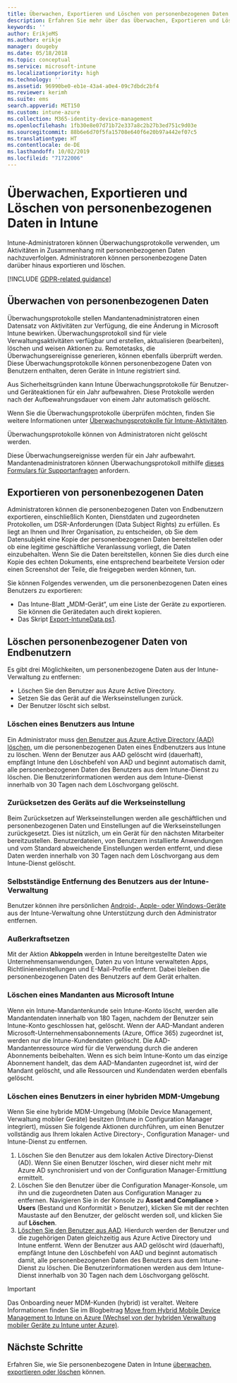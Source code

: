 ```yaml
---
title: Überwachen, Exportieren und Löschen von personenbezogenen Daten
description: Erfahren Sie mehr über das Überwachen, Exportieren und Löschen von personenbezogenen Daten.
keywords: ''
author: ErikjeMS
ms.author: erikje
manager: dougeby
ms.date: 05/18/2018
ms.topic: conceptual
ms.service: microsoft-intune
ms.localizationpriority: high
ms.technology: ''
ms.assetid: 96990be0-eb1e-43a4-a0e4-09c7dbdc2bf4
ms.reviewer: kerimh
ms.suite: ems
search.appverid: MET150
ms.custom: intune-azure
ms.collection: M365-identity-device-management
ms.openlocfilehash: 1fb30e8e07d71b72e337a8c2b27b3ed751c9d03e
ms.sourcegitcommit: 88b6e6d70f5fa15708e640f6e20b97a442ef07c5
ms.translationtype: HT
ms.contentlocale: de-DE
ms.lasthandoff: 10/02/2019
ms.locfileid: "71722006"
---
```

# <a name="audit-export-or-delete-personal-data-in-intune"></a>Überwachen, Exportieren und Löschen von personenbezogenen Daten in Intune

Intune-Administratoren können Überwachungsprotokolle verwenden, um Aktivitäten in Zusammenhang mit personenbezogenen Daten nachzuverfolgen. Administratoren können personenbezogene Daten darüber hinaus exportieren und löschen.

[!INCLUDE [GDPR-related guidance](../includes/gdpr-intro-sentence.md)]

## <a name="audit-personal-data"></a>Überwachen von personenbezogenen Daten

Überwachungsprotokolle stellen Mandantenadministratoren einen Datensatz von Aktivitäten zur Verfügung, die eine Änderung in Microsoft Intune bewirken. Überwachungsprotokoll sind für viele Verwaltungsaktivitäten verfügbar und erstellen, aktualisieren (bearbeiten), löschen und weisen Aktionen zu. Remotetasks, die Überwachungsereignisse generieren, können ebenfalls überprüft werden. Diese Überwachungsprotokolle können personenbezogene Daten von Benutzern enthalten, deren Geräte in Intune registriert sind.  

Aus Sicherheitsgründen kann Intune Überwachungsprotokolle für Benutzer- und Geräteaktionen für ein Jahr aufbewahren. Diese Protokolle werden nach der Aufbewahrungsdauer von einem Jahr automatisch gelöscht.

Wenn Sie die Überwachungsprotokolle überprüfen möchten, finden Sie weitere Informationen unter [Überwachungsprotokolle für Intune-Aktivitäten](../fundamentals/monitor-audit-logs.md). 

Überwachungsprotokolle können von Administratoren nicht gelöscht werden.

Diese Überwachungsereignisse werden für ein Jahr aufbewahrt. Mandantenadministratoren können Überwachungsprotokoll mithilfe [dieses Formulars für Supportanfragen](https://privacy.microsoft.com/en-US/privacy-questions?) anfordern.

## <a name="export-personal-data"></a>Exportieren von personenbezogenen Daten

Administratoren können die personenbezogenen Daten von Endbenutzern exportieren, einschließlich Konten, Dienstdaten und zugeordneten Protokollen, um DSR-Anforderungen (Data Subject Rights) zu erfüllen. Es liegt an Ihnen und Ihrer Organisation, zu entscheiden, ob Sie dem Datensubjekt eine Kopie der personenbezogenen Daten bereitstellen oder ob eine legitime geschäftliche Veranlassung vorliegt, die Daten einzubehalten. Wenn Sie die Daten bereitstellen, können Sie dies durch eine Kopie des echten Dokuments, eine entsprechend bearbeitete Version oder einen Screenshot der Teile, die freigegeben werden können, tun.

Sie können Folgendes verwenden, um die personenbezogenen Daten eines Benutzers zu exportieren: 
- Das Intune-Blatt „MDM-Gerät“, um eine Liste der Geräte zu exportieren. Sie können die Gerätedaten auch direkt kopieren.
- Das Skript [Export-IntuneData.ps1](https://aka.ms/intunedataexport).

## <a name="delete-end-user-personal-data"></a>Löschen personenbezogener Daten von Endbenutzern

Es gibt drei Möglichkeiten, um personenbezogene Daten aus der Intune-Verwaltung zu entfernen:
- Löschen Sie den Benutzer aus Azure Active Directory.
- Setzen Sie das Gerät auf die Werkseinstellungen zurück.
- Der Benutzer löscht sich selbst.

### <a name="delete-a-user-from-intune"></a>Löschen eines Benutzers aus Intune

Ein Administrator muss [den Benutzer aus Azure Active Directory (AAD) löschen](https://docs.microsoft.com/azure/active-directory/fundamentals/add-users-azure-active-directory#delete-a-user), um die personenbezogenen Daten eines Endbenutzers aus Intune zu löschen. Wenn der Benutzer aus AAD gelöscht wird (dauerhaft), empfängt Intune den Löschbefehl von AAD und beginnt automatisch damit, alle personenbezogenen Daten des Benutzers aus dem Intune-Dienst zu löschen. Die Benutzerinformationen werden aus dem Intune-Dienst innerhalb von 30 Tagen nach dem Löschvorgang gelöscht.

### <a name="reset-device-to-factory-settings"></a>Zurücksetzen des Geräts auf die Werkseinstellung
Beim Zurücksetzen auf Werkseinstellungen werden alle geschäftlichen und personenbezogenen Daten und Einstellungen auf die Werkseinstellungen zurückgesetzt. Dies ist nützlich, um ein Gerät für den nächsten Mitarbeiter bereitzustellen. Benutzerdateien, von Benutzern installierte Anwendungen und vom Standard abweichende Einstellungen werden entfernt, und diese Daten werden innerhalb von 30 Tagen nach dem Löschvorgang aus dem Intune-Dienst gelöscht.

### <a name="user-self-removal-from-intune-management"></a>Selbstständige Entfernung des Benutzers aus der Intune-Verwaltung
Benutzer können ihre persönlichen [Android-, Apple- oder Windows-Geräte](https://docs.microsoft.com/intune-user-help/unenroll-your-device-from-intune-android) aus der Intune-Verwaltung ohne Unterstützung durch den Administrator entfernen.   

### <a name="retire"></a>Außerkraftsetzen
Mit der Aktion **Abkoppeln** werden in Intune bereitgestellte Daten wie Unternehmensanwendungen, Daten zu von Intune verwalteten Apps, Richtlinieneinstellungen und E-Mail-Profile entfernt. Dabei bleiben die personenbezogenen Daten des Benutzers auf dem Gerät erhalten.

### <a name="delete-a-tenant-from-microsoft-intune"></a>Löschen eines Mandanten aus Microsoft Intune

Wenn ein Intune-Mandantenkunde sein Intune-Konto löscht, werden alle Mandantendaten innerhalb von 180 Tagen, nachdem der Benutzer sein Intune-Konto geschlossen hat, gelöscht. Wenn der AAD-Mandant anderen Microsoft-Unternehmensabonnements (Azure, Office 365) zugeordnet ist, werden nur die Intune-Kundendaten gelöscht. Die AAD-Mandantenressource wird für die Verwendung durch die anderen Abonnements beibehalten. Wenn es sich beim Intune-Konto um das einzige Abonnement handelt, das dem AAD-Mandanten zugeordnet ist, wird der Mandant gelöscht, und alle Ressourcen und Kundendaten werden ebenfalls gelöscht.

### <a name="delete-a-user-in-a-hybrid-mobile-device-management-mdm-environment"></a>Löschen eines Benutzers in einer hybriden MDM-Umgebung
Wenn Sie eine hybride MDM-Umgebung (Mobile Device Management, Verwaltung mobiler Geräte) besitzen (Intune in Configuration Manager integriert), müssen Sie folgende Aktionen durchführen, um einen Benutzer vollständig aus Ihrem lokalen Active Directory-, Configuration Manager- und Intune-Dienst zu entfernen.

1. Löschen Sie den Benutzer aus dem lokalen Active Directory-Dienst (AD). Wenn Sie einen Benutzer löschen, wird dieser nicht mehr mit Azure AD synchronisiert und von der Configuration Manager-Ermittlung ermittelt. 
2. Löschen Sie den Benutzer über die Configuration Manager-Konsole, um ihn und die zugeordneten Daten aus Configuration Manager zu entfernen. Navigieren Sie in der Konsole zu **Asset and Compliance** > **Users** (Bestand und Konformität > Benutzer), klicken Sie mit der rechten Maustaste auf den Benutzer, der gelöscht werden soll, und klicken Sie auf **Löschen**.
3. [Löschen Sie den Benutzer aus AAD](https://docs.microsoft.com/azure/active-directory/fundamentals/add-users-azure-active-directory#delete-a-user). Hierdurch werden der Benutzer und die zugehörigen Daten gleichzeitig aus Azure Active Directory und Intune entfernt. Wenn der Benutzer aus AAD gelöscht wird (dauerhaft), empfängt Intune den Löschbefehl von AAD und beginnt automatisch damit, alle personenbezogenen Daten des Benutzers aus dem Intune-Dienst zu löschen. Die Benutzerinformationen werden aus dem Intune-Dienst innerhalb von 30 Tagen nach dem Löschvorgang gelöscht.

> [!Important]
>Das Onboarding neuer MDM-Kunden (hybrid) ist veraltet. Weitere Informationen finden Sie im Blogbeitrag [Move from Hybrid Mobile Device Management to Intune on Azure (Wechsel von der hybriden Verwaltung mobiler Geräte zu Intune unter Azure)](https://techcommunity.microsoft.com/t5/Intune-Customer-Success/Move-from-Hybrid-Mobile-Device-Management-to-Intune-on-Azure/ba-p/280150).

## <a name="next-steps"></a>Nächste Schritte

Erfahren Sie, wie Sie personenbezogene Daten in Intune [überwachen, exportieren oder löschen](privacy-data-audit-export-delete.md) können.

